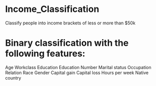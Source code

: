 # Income_Classification
Classify people into income brackets of less or more than $50k

# Binary classification with the following features:
Age
Workclass
Education
Education Number
Marital status
Occupation
Relation
Race
Gender
Capital gain
Capital loss
Hours per week
Native country


